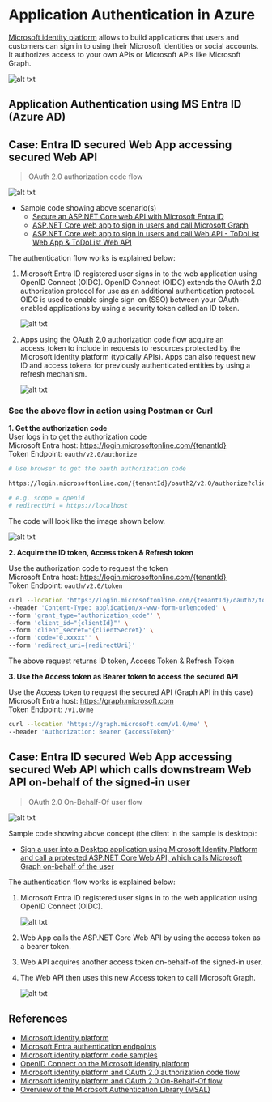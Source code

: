# Application Authentication in Azure
[Microsoft identity platform](https://learn.microsoft.com/en-us/entra/identity-platform/v2-overview) allows to build applications that users and customers can sign in to using their Microsoft identities or social accounts. It authorizes access to your own APIs or Microsoft APIs like Microsoft Graph.

![alt txt](/images/about-microsoft-identity-platform.png)

## Application Authentication using MS Entra ID (Azure AD)

## Case: Entra ID secured Web App accessing secured Web API

> OAuth 2.0 authorization code flow

![alt txt](/images/oauth2-code-flow.png)

* Sample code showing above scenario(s)
    * [Secure an ASP.NET Core web API with Microsoft Entra ID](https://learn.microsoft.com/en-us/entra/identity-platform/quickstart-web-api-aspnet-core-protect-api)
    * [ASP.NET Core web app to sign in users and call Microsoft Graph](https://github.com/Azure-Samples/active-directory-aspnetcore-webapp-openidconnect-v2/blob/master/2-WebApp-graph-user/2-1-Call-MSGraph/README.md)
    * [ASP.NET Core web app to sign in users and call Web API - ToDoList Web App & ToDoList Web API](https://github.com/Azure-Samples/active-directory-aspnetcore-webapp-openidconnect-v2/tree/master/4-WebApp-your-API/4-1-MyOrg)

The authentication flow works is explained below:
1. Microsoft Entra ID registered user signs in to the web application using OpenID Connect (OIDC). OpenID Connect (OIDC) extends the OAuth 2.0 authorization protocol for use as an additional authentication protocol. OIDC is used to enable single sign-on (SSO) between your OAuth-enabled applications by using a security token called an ID token.

    ![alt txt](/images/oidc-workflow-uml.png)

2. Apps using the OAuth 2.0 authorization code flow acquire an access_token to include in requests to resources protected by the Microsoft identity platform (typically APIs). Apps can also request new ID and access tokens for previously authenticated entities by using a refresh mechanism.

    ![alt txt](/images/oauth2-codeflow-uml.png)

### See the above flow in action using Postman or Curl

**1. Get the authorization code**  
User logs in to get the authorization code  
Microsoft Entra host: https://login.microsoftonline.com/{tenantId}  
Token Endpoint: `oauth/v2.0/authorize`
```bash
# Use browser to get the oauth authorization code 

https://login.microsoftonline.com/{tenantId}/oauth2/v2.0/authorize?client_id={clientId}&response_type=code&redirect_uri={redirectUri}&response_mode=query&scope={}

# e.g. scope = openid 
# redirectUri = https://localhost
```

The code will look like the image shown below.

![alt txt](/images/authcode.png)

**2. Acquire the ID token, Access token & Refresh token**

Use the authorization code to request the token  
Microsoft Entra host: https://login.microsoftonline.com/{tenantId}  
Token Endpoint: `oauth/v2.0/token`

```bash
curl --location 'https://login.microsoftonline.com/{tenantId}/oauth2/token' \
--header 'Content-Type: application/x-www-form-urlencoded' \
--form 'grant_type="authorization_code"' \
--form 'client_id="{clientId}"' \
--form 'client_secret="{clientSecret}' \
--form 'code="0.xxxxx"' \
--form 'redirect_uri={redirectUri}'
```

The above request returns ID token, Access Token & Refresh Token

**3. Use the Access token as Bearer token to access the secured API**

Use the Access token to request the secured API (Graph API in this case)  
Microsoft Entra host: https://graph.microsoft.com  
Token Endpoint: `/v1.0/me`

```bash
curl --location 'https://graph.microsoft.com/v1.0/me' \
--header 'Authorization: Bearer {accessToken}'
```

## Case: Entra ID secured Web App accessing secured Web API which calls downstream Web API  on-behalf of the signed-in user 

> OAuth 2.0 On-Behalf-Of user flow

![alt txt](/images/oauth2-code-on-behlaf-of-flow.png)

Sample code showing above concept (the client in the sample is desktop):
* [Sign a user into a Desktop application using Microsoft Identity Platform and call a protected ASP.NET Core Web API, which calls Microsoft Graph on-behalf of the user](https://github.com/Azure-Samples/active-directory-dotnet-native-aspnetcore-v2/tree/master/2.%20Web%20API%20now%20calls%20Microsoft%20Graph)

The authentication flow works is explained below:
1. Microsoft Entra ID registered user signs in to the web application using OpenID Connect (OIDC).

    ![alt txt](/images/oidc-workflow-uml.png)

2. Web App calls the ASP.NET Core Web API by using the access token as a bearer token.
3. Web API acquires another access token on-behalf-of the signed-in user.
4. The Web API then uses this new Access token to call Microsoft Graph.

    ![alt txt](/images/oauth-on-behalf-of-flow-uml.png)

## References
* [Microsoft identity platform](https://learn.microsoft.com/en-us/entra/identity-platform/v2-overview)
* [Microsoft Entra authentication endpoints](https://learn.microsoft.com/en-us/entra/identity-platform/authentication-national-cloud#microsoft-entra-authentication-endpoints)
* [Microsoft identity platform code samples](https://learn.microsoft.com/en-us/entra/identity-platform/sample-v2-code?tabs=apptype)
* [OpenID Connect on the Microsoft identity platform](https://learn.microsoft.com/en-us/entra/identity-platform/v2-protocols-oidc)
* [Microsoft identity platform and OAuth 2.0 authorization code flow](https://learn.microsoft.com/en-us/entra/identity-platform/v2-oauth2-auth-code-flow)
* [Microsoft identity platform and OAuth 2.0 On-Behalf-Of flow](https://learn.microsoft.com/en-us/entra/identity-platform/v2-oauth2-on-behalf-of-flow
)
* [Overview of the Microsoft Authentication Library (MSAL)](https://learn.microsoft.com/en-us/entra/identity-platform/msal-overview)